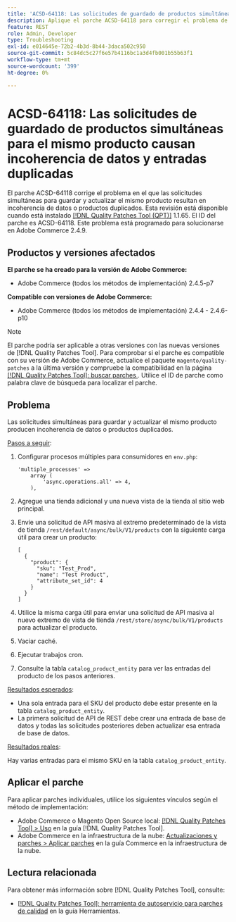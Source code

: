 ```yaml
---
title: 'ACSD-64118: Las solicitudes de guardado de productos simultáneas para el mismo producto causan incoherencia de datos y entradas duplicadas'
description: Aplique el parche ACSD-64118 para corregir el problema de Adobe Commerce en el que las solicitudes simultáneas para guardar y actualizar el mismo producto resultan en incoherencia de datos o productos duplicados.
feature: REST
role: Admin, Developer
type: Troubleshooting
exl-id: e014645e-72b2-4b3d-8b44-3daca502c950
source-git-commit: 5c84dc5c27f6e57b4116bc1a3d4fb001b55b63f1
workflow-type: tm+mt
source-wordcount: '399'
ht-degree: 0%

---
```


# ACSD-64118: Las solicitudes de guardado de productos simultáneas para el mismo producto causan incoherencia de datos y entradas duplicadas

El parche ACSD-64118 corrige el problema en el que las solicitudes simultáneas para guardar y actualizar el mismo producto resultan en incoherencia de datos o productos duplicados. Esta revisión está disponible cuando está instalado [[!DNL Quality Patches Tool (QPT)]](/help/tools/quality-patches-tool/quality-patches-tool-to-self-serve-quality-patches.md) 1.1.65. El ID del parche es ACSD-64118. Este problema está programado para solucionarse en Adobe Commerce 2.4.9.

## Productos y versiones afectados

**El parche se ha creado para la versión de Adobe Commerce:**

* Adobe Commerce (todos los métodos de implementación) 2.4.5-p7

**Compatible con versiones de Adobe Commerce:**

* Adobe Commerce (todos los métodos de implementación) 2.4.4 - 2.4.6-p10

>[!NOTE]
>
>El parche podría ser aplicable a otras versiones con las nuevas versiones de [!DNL Quality Patches Tool]. Para comprobar si el parche es compatible con su versión de Adobe Commerce, actualice el paquete `magento/quality-patches` a la última versión y compruebe la compatibilidad en la página [[!DNL Quality Patches Tool]: buscar parches ](https://experienceleague.adobe.com/tools/commerce-quality-patches/index.html?lang=es). Utilice el ID de parche como palabra clave de búsqueda para localizar el parche.

## Problema

Las solicitudes simultáneas para guardar y actualizar el mismo producto producen incoherencia de datos o productos duplicados.

<u>Pasos a seguir</u>:

1. Configurar procesos múltiples para consumidores en `env.php`:

   ```
   'multiple_processes' =>
       array (
           'async.operations.all' => 4,
       ),
   ```

1. Agregue una tienda adicional y una nueva vista de la tienda al sitio web principal.
1. Envíe una solicitud de API masiva al extremo predeterminado de la vista de tienda `/rest/default/async/bulk/V1/products` con la siguiente carga útil para crear un producto:

   ```
   [
     {
       "product": {
         "sku": "Test_Prod",
         "name": "Test Product",
         "attribute_set_id": 4
       }
     }
   ]
   ```

1. Utilice la misma carga útil para enviar una solicitud de API masiva al nuevo extremo de vista de tienda `/rest/store/async/bulk/V1/products` para actualizar el producto.
1. Vaciar caché.
1. Ejecutar trabajos cron.
1. Consulte la tabla `catalog_product_entity` para ver las entradas del producto de los pasos anteriores.

<u>Resultados esperados</u>:

* Una sola entrada para el SKU del producto debe estar presente en la tabla `catalog_product_entity`.
* La primera solicitud de API de REST debe crear una entrada de base de datos y todas las solicitudes posteriores deben actualizar esa entrada de base de datos.

<u>Resultados reales</u>:

Hay varias entradas para el mismo SKU en la tabla `catalog_product_entity`.

## Aplicar el parche

Para aplicar parches individuales, utilice los siguientes vínculos según el método de implementación:

* Adobe Commerce o Magento Open Source local: [[!DNL Quality Patches Tool] > Uso](/help/tools/quality-patches-tool/usage.md) en la guía [!DNL Quality Patches Tool].
* Adobe Commerce en la infraestructura de la nube: [Actualizaciones y parches > Aplicar parches](https://experienceleague.adobe.com/docs/commerce-cloud-service/user-guide/develop/upgrade/apply-patches.html?lang=es) en la guía Commerce en la infraestructura de la nube.

## Lectura relacionada

Para obtener más información sobre [!DNL Quality Patches Tool], consulte:

* [[!DNL Quality Patches Tool]: herramienta de autoservicio para parches de calidad](/help/tools/quality-patches-tool/quality-patches-tool-to-self-serve-quality-patches.md) en la guía Herramientas.
